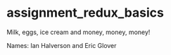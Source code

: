 # assignment_redux_basics
Milk, eggs, ice cream and money, money, money!

Names: Ian Halverson and Eric Glover
